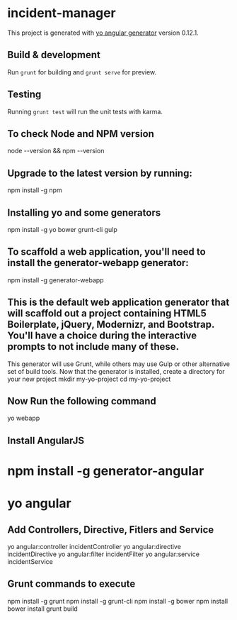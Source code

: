 # incident-manager

This project is generated with [yo angular generator](https://github.com/yeoman/generator-angular)
version 0.12.1.

## Build & development

Run `grunt` for building and `grunt serve` for preview.

## Testing

Running `grunt test` will run the unit tests with karma.

## To check Node and NPM version
node --version && npm --version

## Upgrade to the latest version by running:
npm install -g npm

## Installing yo and some generators
npm install -g yo bower grunt-cli gulp

## To scaffold a web application, you'll need to install the generator-webapp generator:
npm install -g generator-webapp

## This is the default web application generator that will scaffold out a project containing HTML5 Boilerplate, jQuery, Modernizr, and Bootstrap. You'll have a choice during the interactive prompts to not include many of these. 
This generator will use Grunt, while others may use Gulp or other alternative set of build tools. Now that the generator is installed, create a directory for your new project
mkdir my-yo-project
cd my-yo-project

## Now Run the following command
yo webapp

## Install AngularJS
# npm install -g generator-angular
# yo angular

## Add Controllers, Directive, Fitlers and Service
yo angular:controller incidentController
yo angular:directive incidentDirective
yo angular:filter incidentFilter
yo angular:service incidentService

## Grunt commands to execute
npm install -g grunt
npm install -g grunt-cli
npm install -g bower
npm install
bower install
grunt build
